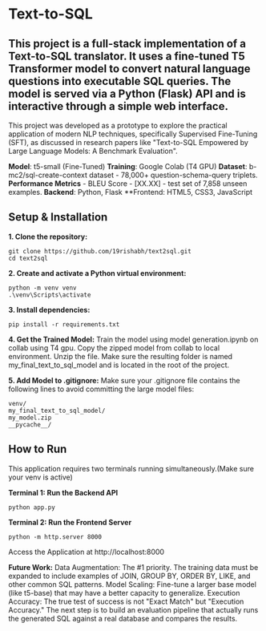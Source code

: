 # Text-to-SQL 

## This project is a full-stack implementation of a Text-to-SQL translator. It uses a fine-tuned T5 Transformer model to convert natural language questions into executable SQL queries. The model is served via a Python (Flask) API and is interactive through a simple web interface.
This project was developed as a prototype to explore the practical application of modern NLP techniques, specifically Supervised Fine-Tuning (SFT), as discussed in research papers like "Text-to-SQL Empowered by Large Language Models: A Benchmark Evaluation".

**Model**: t5-small (Fine-Tuned)
**Training**: Google Colab (T4 GPU)
**Dataset**: b-mc2/sql-create-context dataset - 78,000+ question-schema-query triplets.
**Performance Metrics** - BLEU Score - [XX.XX] - test set of 7,858 unseen examples.
**Backend**: Python, Flask
**Frontend: HTML5, CSS3, JavaScript

## Setup & Installation

**1. Clone the repository:**
```
git clone https://github.com/19rishabh/text2sql.git
cd text2sql
```
**2. Create and activate a Python virtual environment:**
```
python -m venv venv
.\venv\Scripts\activate
```
**3. Install dependencies:**
```
pip install -r requirements.txt
```
**4. Get the Trained Model:**
Train the model using model generation.ipynb on collab using T4 gpu.
Copy the zipped model from collab to local environment.
Unzip the file.
Make sure the resulting folder is named my_final_text_to_sql_model and is located in the root of the project.

**5. Add Model to .gitignore:**
Make sure your .gitignore file contains the following lines to avoid committing the large model files:
```
venv/
my_final_text_to_sql_model/
my_model.zip
__pycache__/
```

## How to Run
This application requires two terminals running simultaneously.(Make sure your venv is active)

**Terminal 1: Run the Backend API**
```
python app.py
```
**Terminal 2: Run the Frontend Server**
```
python -m http.server 8000
```
Access the Application at http://localhost:8000

**Future Work:**
Data Augmentation: The #1 priority. The training data must be expanded to include examples of JOIN, GROUP BY, ORDER BY, LIKE, and other common SQL patterns.
Model Scaling: Fine-tune a larger base model (like t5-base) that may have a better capacity to generalize.
Execution Accuracy: The true test of success is not "Exact Match" but "Execution Accuracy." The next step is to build an evaluation pipeline that actually runs the generated SQL against a real database and compares the results.
